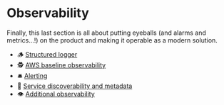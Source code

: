 # Observability

Finally, this last section is all about putting eyeballs (and alarms and metrics...!) on the product and making it operable as a modern solution.

- 🪵 [Structured logger](observability/structured-logger.md)
- 🕵️ [AWS baseline observability](observability/aws-baseline-observability.md)
- 🛎️ [Alerting](observability/alerting.md)
- 📇 [Service discoverability and metadata](observability/service-discoverability-and-metadata.md)
- 👁️ [Additional observability](observability/additional-observability.md)
